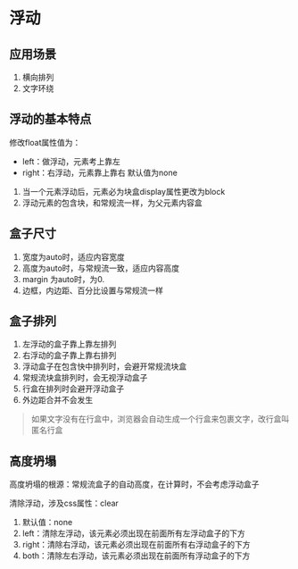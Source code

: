 # 浮动

## 应用场景

1. 横向排列
2. 文字环绕
## 浮动的基本特点

修改float属性值为：

- left：做浮动，元素考上靠左
- right：右浮动，元素靠上靠右
默认值为none

1. 当一个元素浮动后，元素必为块盒display属性更改为block
2. 浮动元素的包含块，和常规流一样，为父元素内容盒
## 盒子尺寸

1. 宽度为auto时，适应内容宽度
2. 高度为auto时，与常规流一致，适应内容高度
3. margin 为auto时，为0.
4. 边框，内边距、百分比设置与常规流一样
## 盒子排列

1. 左浮动的盒子靠上靠左排列
2. 右浮动的盒子靠上靠右排列
3. 浮动盒子在包含快中排列时，会避开常规流块盒
4. 常规流块盒排列时，会无视浮动盒子
5. 行盒在排列时会避开浮动盒子
6. 外边距合并不会发生
>如果文字没有在行盒中，浏览器会自动生成一个行盒来包裹文字，改行盒叫匿名行盒
## 高度坍塌

高度坍塌的根源：常规流盒子的自动高度，在计算时，不会考虑浮动盒子


清除浮动，涉及css属性：clear
1. 默认值：none
2. left：清除左浮动，该元素必须出现在前面所有左浮动盒子的下方
3. right：清除右浮动，该元素必须出现在前面所有右浮动盒子的下方
4. both：清除左右浮动，该元素必须出现在前面所有浮动盒子的下方
